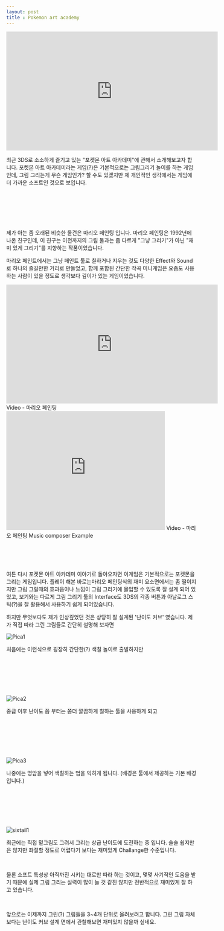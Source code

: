 ```yaml
---
layout: post
title : Pokemon art academy
---
```


<iframe width="560" height="315" src="https://www.youtube.com/embed/I1s7YrF68m4" frameborder="0" allowfullscreen></iframe>

최근 3DS로 소소하게 즐기고 있는 "포켓몬 아트 아카데미"에 관해서 소개해보고자 합니다. 포켓몬 아트 아카데미라는 게임(?)은 기본적으로는 그림그리기 놀이를 하는 게임인데, 그림 그리는게 무슨 게임인가? 할 수도 있겠지만 제 개인적인 생각에서는 게임에 더 가까운 소프트인 것으로 보입니다.

<br>
<br>
<br>
<br>
<br>

제가 아는 좀 오래된 비슷한 물건은 마리오 페인팅 입니다. 마리오 페인팅은 1992년에 나온 친구인데, 이 친구는 이전까지의 그림 둘과는 좀 다르게 "그냥 그리기"가 아닌 "재미 있게 그리기"를 지향하는 작품이었습니다. 

마리오 페인트에서는 그냥 페인트 툴로 칠하거나 지우는 것도 다양한 Effect와 Sound로 하나의 즐길만한 거리로 만들었고, 함께 포함된 간단한 작곡 미니게임은 요즘도 사용하는 사람이 있을 정도로 생각보다 깊이가 있는 게임이었습니다. 

<iframe width="560" height="315" src="https://www.youtube.com/embed/UCFZDa4Gmyg?t=70" frameborder="0" allowfullscreen></iframe>
Video - 마리오 페인팅
<iframe width="420" height="315" src="https://www.youtube.com/embed/AbO1YtoUqM8" frameborder="0" allowfullscreen></iframe>
Video - 마리오 페인팅 Music composer Example

<br>
<br>
<br>
<br>
<br>

여튼 다시 포켓몬 아트 아카데미 이야기로 돌아오자면 이게임은 기본적으로는 포켓몬을 그리는 게임입니다. 플레이 해본 바로는마리오 페인팅식의 재미 요소면에서는 좀 떨이지지만 그림 그릴때의 효과음이나 느낌이 그림 그리기에 몰입할 수 있도록 잘 설계 되어 있었고, 보기와는 다르게 그림 그리기 툴의 Interface도 3DS의 각종 버튼과 아날로그 스틱(?)을 잘 활용해서 사용하기 쉽게 되어있습니다. 

하지만 무엇보다도 제가 인상깊었던 것은 상당히 잘 설계된 '난이도 커브' 였습니다. 제가 직접 따라 그린 그림들로 간단히 설명해 보자면

![Pica1]({{http://scvsdream.github.io}}/images/1.jpg)

처음에는 이런식으로 굉장히 간단한(?) 색칠 놀이로 출발하지만

<br>
<br>
<br>
<br>
<br>

![Pica2]({{http://scvsdream.github.io}}/images/18.jpg)

중급 이후 난이도 쯤 부터는 쫌더 깔끔하게 칠하는 툴을 사용하게 되고

<br>
<br>
<br>
<br>
<br>

![Pica3]({{http://scvsdream.github.io}}/images/28.jpg)

나중에는 명암을 넣어 색칠하는 법을 익히게 됩니다. (배경은 툴에서 제공하는 기본 배경입니다.)

<br>
<br>
<br>
<br>
<br>

![sixtail1]({{http://scvsdream.github.io}}/images/29.jpg)

최근에는 직접 밑그림도 그려서 그리는 상급 난이도에 도전하는 중 입니다. 슬슬 쉽지만은 않지만 좌절할 정도로 어렵다기 보다는 재미있게 Challange한 수준입니다.

<br>

물론 소프트 특성상 아직까진 시키는 대로만 따라 하는 것이고, 몇몇 사기적인 도움을 받기 때문에 실제 그림 그리는 실력이 많이 늘 것 같진 않지만 전반적으로 재미있게 잘 하고 있습니다. 

<br>

앞으로는 이제까지 그린(?) 그림들을 3~4개 단위로 올려보려고 합니다. 그린 그림 자체보다는 난이도 커브 설계 면에서 관찰해보면 재미있지 않을까 싶네요.